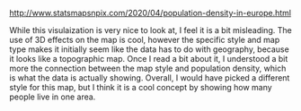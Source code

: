 http://www.statsmapsnpix.com/2020/04/population-density-in-europe.html

While this visulaization is very nice to look at, I feel it is a bit misleading. The use of 3D effects on the map is cool, however the specific style and map type makes it initially seem like the 
data has to do with geography, because it looks like a topographic map. Once I read a bit about it, I understood a bit more the connection between the map style and population density, which is what the 
data is actually showing. Overall, I would have picked a different style for this map, but I think it is a cool concept by showing how many people live in one area. 
